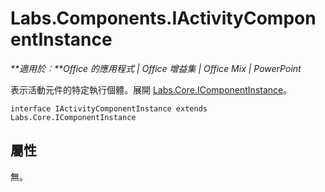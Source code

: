 
# Labs.Components.IActivityComponentInstance

 _**適用於︰**Office 的應用程式 | Office 增益集 | Office Mix | PowerPoint_

表示活動元件的特定執行個體。展開 [Labs.Core.IComponentInstance](../../reference/office-mix/labs.core.icomponentinstance.md)。

```
interface IActivityComponentInstance extends Labs.Core.IComponentInstance
```


## 屬性

無。

